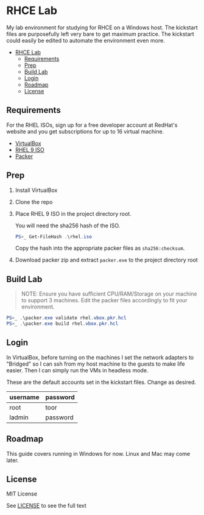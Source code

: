 # RHCE Lab

My lab environment for studying for RHCE on a Windows host. The kickstart files are purposefully left very bare to get maximum practice. The kickstart could easily be edited to automate the environment even more.

- [RHCE Lab](#rhce-lab)
  - [Requirements](#requirements)
  - [Prep](#prep)
  - [Build Lab](#build-lab)
  - [Login](#login)
  - [Roadmap](#roadmap)
  - [License](#license)

## Requirements

For the RHEL ISOs, sign up for a free developer account at RedHat's website and you get subscriptions for up to 16 virtual machine.

- [VirtualBox](https://www.virtualbox.org/wiki/Downloads)
- [RHEL 9 ISO](https://access.redhat.com)
- [Packer](https://developer.hashicorp.com/packer/downloads)

## Prep

1. Install VirtualBox
2. Clone the repo
3. Place RHEL 9 ISO in the project directory root.

   You will need the sha256 hash of the ISO.

   ```PowerShell
   PS>_ Get-FileHash .\rhel.iso
   ```

   Copy the hash into the appropriate packer files as `sha256:checksum`.
4. Download packer zip and extract `packer.exe` to the project directory root

## Build Lab

> NOTE: Ensure you have sufficient CPU/RAM/Storage on your machine to support 3 machines. Edit the packer files accordingly to fit your environment.

```PowerShell
PS>_ .\packer.exe validate rhel.vbox.pkr.hcl
PS>_ .\packer.exe build rhel.vbox.pkr.hcl
```

## Login

In VirtualBox, before turning on the machines I set the network adapters to "Bridged" so I can ssh from my host machine to the guests to make life easier. Then I can simply run the VMs in headless mode.

These are the default accounts set in the kickstart files. Change as desired.

| username | password |
| -------- | -------- |
| root     | toor     |
| ladmin   | password |

## Roadmap

This guide covers running in Windows for now. Linux and Mac may come later.

## License

MIT License

See [LICENSE](./LICENSE) to see the full text

